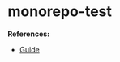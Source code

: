 # monorepo-test

**References:**
* [Guide](https://medium.com/@jsilvax/a-workflow-guide-for-lerna-with-yarn-workspaces-60f97481149d)
